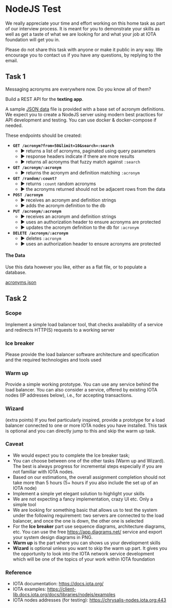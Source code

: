 # NodeJS Test

We really appreciate your time and effort working on this home task as part of our interview process. It is meant for you to demonstrate your skills as well as get a taste of what we are looking for and what your job at IOTA foundation will get you in.  

Please do not share this task with anyone or make it public in any way. We encourage you to contact us if you have any questions, by replying to the email.


## Task 1
Messaging acronyms are everywhere now. Do you know all of them?

Build a REST API for the **texting app**.

A sample [JSON data](./acronyms.json) file is provided with a base set of acronym definitions. We expect you to create a NodeJS server
using modern best practices for API development and testing.
You can use docker & docker-compose if needed.

These endpoints should be created:

- **`GET /acronym?from=50&limit=10&search=:search`**
  - ▶ returns a list of acronyms, paginated using query parameters
  - ▶ response headers indicate if there are more results
  - ▶ returns all acronyms that fuzzy match against `:search`
- **`GET /acronym/:acronym`**
  - ▶ returns the acronym and definition matching `:acronym`
- **`GET /random/:count?`**
  - ▶ returns `:count` random acronyms
  - ▶ the acronyms returned should not be adjacent rows from the data
- **`POST /acronym`**
  - ▶ receives an acronym and definition strings
  - ▶ adds the acronym definition to the db
- **`PUT /acronym/:acronym`**
  - ▶ receives an acronym and definition strings
  - ▶ uses an authorization header to ensure acronyms are protected
  - ▶ updates the acronym definition to the db for `:acronym`
- **`DELETE /acronym/:acronym`**
  - ▶ deletes `:acronym`
  - ▶ uses an authorization header to ensure acronyms are protected

#### The Data

Use this data however you like, either as a flat file, or to populate a database.  

[acronyms.json](./acronyms.json)

  

  
  
## Task 2

### Scope
Implement a simple load balancer tool, that checks availability of a service and redirects HTTP(S) requests to a working server

### Ice breaker
Please provide the load balancer software architecture and specification and the required technologies and tools used

### Warm up
Provide a simple working prototype. You can use any service behind the load balancer. You can also consider a service, offered by existing IOTA nodes (IP addresses below), i.e., for accepting transactions.

### Wizard
(extra points) If you feel particularly inspired, provide a prototype for a load balancer connected to one or more IOTA nodes you have installed. This task is optional and you can directly jump to this and skip the warm up task.

### Caveat
 - We would expect you to complete the Ice breaker task; 
 - You can choose between one of the other tasks (Warm up and Wizard). The best is always progress for incremental steps especially if you are not familiar with IOTA nodes.
 - Based on our estimations, the overall assignment completion should not take more than 5 hours (5+ hours if you also include the set up of an IOTA node)
 - Implement a simple yet elegant solution to highlight your skills
 - We are not expecting a fancy implementation, crazy UI etc. Only a simple tool
 - We are looking for something basic that allows us to test the system under the following requirement: two servers are connected to the load balancer, and once the one is down, the other one is selected
 - For the **Ice breaker** part use sequence diagrams, architecture diagrams, etc. You can use the free https://app.diagrams.net/ service and export your system design diagrams in PNG.
 - **Warm up** is the part where you can shows us your development skills
 - **Wizard** is optional unless you want to skip the warm up part. It gives you the opportunity to look into the IOTA network service development which will be one of the topics of your work within IOTA foundation

### Reference
 - IOTA documentation: https://docs.iota.org/
 - IOTA examples: https://client-lib.docs.iota.org/docs/libraries/nodejs/examples
 - IOTA nodes addresses (for testing): https://chrysalis-nodes.iota.org:443
